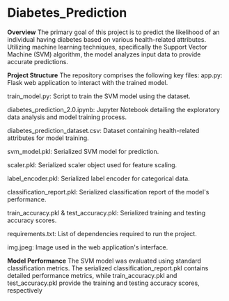 # Diabetes_Prediction

**Overview**
The primary goal of this project is to predict the likelihood of an individual having diabetes based on various health-related attributes. Utilizing machine learning techniques, specifically the Support Vector Machine (SVM) algorithm, the model analyzes input data to provide accurate predictions.

**Project Structure**
The repository comprises the following key files:
app.py: Flask web application to interact with the trained model.

train_model.py: Script to train the SVM model using the dataset.

diabetes_prediction_2.0.ipynb: Jupyter Notebook detailing the exploratory data analysis and model training process.

diabetes_prediction_dataset.csv: Dataset containing health-related attributes for model training.

svm_model.pkl: Serialized SVM model for prediction.

scaler.pkl: Serialized scaler object used for feature scaling.

label_encoder.pkl: Serialized label encoder for categorical data.

classification_report.pkl: Serialized classification report of the model's performance.

train_accuracy.pkl & test_accuracy.pkl: Serialized training and testing accuracy scores.

requirements.txt: List of dependencies required to run the project.

img.jpeg: Image used in the web application's interface.

**Model Performance**
The SVM model was evaluated using standard classification metrics. The serialized classification_report.pkl contains detailed performance metrics, while train_accuracy.pkl and test_accuracy.pkl provide the training and testing accuracy scores, respectively
